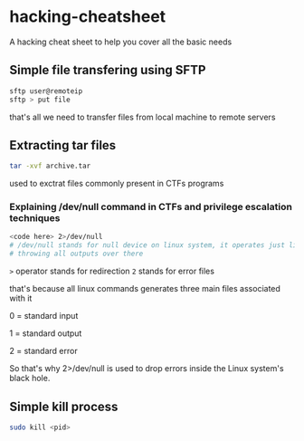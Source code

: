 # hacking-cheatsheet
A hacking cheat sheet to help you cover all the basic needs


## Simple file transfering using SFTP
```bash 
sftp user@remoteip
sftp > put file
```

that's all we need to transfer files from local machine to remote servers

## Extracting tar files
```bash
tar -xvf archive.tar
```
used to exctrat files commonly present in CTFs programs

### Explaining /dev/null command in CTFs and privilege escalation techniques
```bash
<code here> 2>/dev/null
# /dev/null stands for null device on linux system, it operates just like a black hole, 
# throwing all outputs over there
```
`>` operator stands for redirection
`2` stands for error files

that's because all linux commands generates three main files associated with it

0 = standard input

1 = standard output

2 = standard error

So that's why 2>/dev/null is used to drop errors inside the Linux system's black hole.

## Simple kill process 
```bash
sudo kill <pid> 
```



